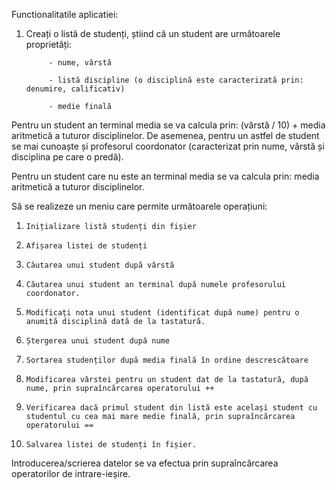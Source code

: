 Functionalitatile aplicatiei:

1. Creați o listă de studenți, știind că un student are următoarele proprietăți:

            - nume, vârstă

            - listă discipline (o disciplină este caracterizată prin: denumire, calificativ)

            - medie finală

Pentru un student an terminal media se va calcula prin: (vârstă / 10) + media aritmetică a tuturor disciplinelor. De asemenea, pentru un astfel de student se mai cunoaște și profesorul coordonator (caracterizat prin nume, vârstă și disciplina pe care o predă).

Pentru un student care nu este an terminal media se va calcula prin: media aritmetică a tuturor disciplinelor.

Să se realizeze un meniu care permite următoarele operațiuni:

1)     Inițializare listă studenți din fișier

2)     Afișarea listei de studenți

3)     Căutarea unui student după vârstă

4)     Căutarea unui student an terminal după numele profesorului coordonator.

5)     Modificați nota unui student (identificat după nume) pentru o anumită disciplină dată de la tastatură.

6)     Ștergerea unui student după nume

7)     Sortarea studenților după media finală în ordine descrescătoare

8)     Modificarea vârstei pentru un student dat de la tastatură, după nume, prin supraîncărcarea operatorului ++

9)     Verificarea dacă primul student din listă este același student cu studentul cu cea mai mare medie finală, prin supraîncărcarea operatorului ==

10)     Salvarea listei de studenți în fișier.

Introducerea/scrierea datelor se va efectua prin supraîncărcarea operatorilor de intrare-ieșire.
